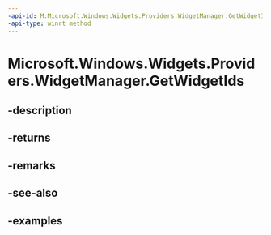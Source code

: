 ```yaml
---
-api-id: M:Microsoft.Windows.Widgets.Providers.WidgetManager.GetWidgetIds
-api-type: winrt method
---
```


# Microsoft.Windows.Widgets.Providers.WidgetManager.GetWidgetIds

<!--
public string[] GetWidgetIds ();
-->


## -description

## -returns

## -remarks

## -see-also

## -examples


